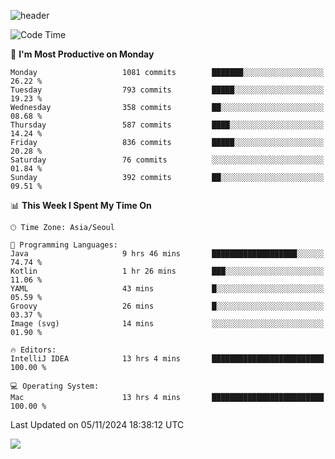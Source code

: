 ![header](https://capsule-render.vercel.app/api?type=Egg&color=timeAuto&height=300&section=header&text=PoPo&fontSize=90&animation=fadeIn)

  <!--START_SECTION:waka-->
![Code Time](http://img.shields.io/badge/Code%20Time-2%2C095%20hrs%2020%20mins-blue)

📅 **I'm Most Productive on Monday** 

```text
Monday                   1081 commits        ███████░░░░░░░░░░░░░░░░░░   26.22 % 
Tuesday                  793 commits         █████░░░░░░░░░░░░░░░░░░░░   19.23 % 
Wednesday                358 commits         ██░░░░░░░░░░░░░░░░░░░░░░░   08.68 % 
Thursday                 587 commits         ████░░░░░░░░░░░░░░░░░░░░░   14.24 % 
Friday                   836 commits         █████░░░░░░░░░░░░░░░░░░░░   20.28 % 
Saturday                 76 commits          ░░░░░░░░░░░░░░░░░░░░░░░░░   01.84 % 
Sunday                   392 commits         ██░░░░░░░░░░░░░░░░░░░░░░░   09.51 % 
```


📊 **This Week I Spent My Time On** 

```text
🕑︎ Time Zone: Asia/Seoul

💬 Programming Languages: 
Java                     9 hrs 46 mins       ███████████████████░░░░░░   74.74 % 
Kotlin                   1 hr 26 mins        ███░░░░░░░░░░░░░░░░░░░░░░   11.06 % 
YAML                     43 mins             █░░░░░░░░░░░░░░░░░░░░░░░░   05.59 % 
Groovy                   26 mins             █░░░░░░░░░░░░░░░░░░░░░░░░   03.37 % 
Image (svg)              14 mins             ░░░░░░░░░░░░░░░░░░░░░░░░░   01.90 % 

🔥 Editors: 
IntelliJ IDEA            13 hrs 4 mins       █████████████████████████   100.00 % 

💻 Operating System: 
Mac                      13 hrs 4 mins       █████████████████████████   100.00 % 
```


 Last Updated on 05/11/2024 18:38:12 UTC
<!--END_SECTION:waka-->



<img src="https://capsule-render.vercel.app/api?type=Egg&color=timeAuto&height=300&section=footer&text=PoPo&fontSize=90&animation=fadeIn&reversal=true" />
